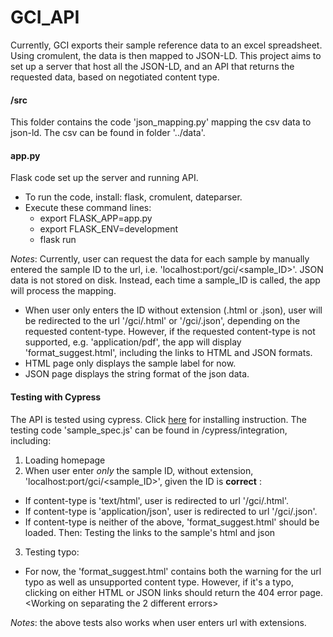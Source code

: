 # GCI_API

Currently, GCI exports their sample reference data to an excel spreadsheet. Using cromulent, the data is then mapped to JSON-LD. This project aims to set up a server that host all the JSON-LD, and an API that returns the requested data, based on negotiated content type.

#### /src

This folder contains the code 'json_mapping.py' mapping the csv data to json-ld. The csv can be found 
in folder '../data'.

#### app.py

Flask code set up the server and running API. 
* To run the code, install: flask, cromulent, dateparser.
* Execute these command lines:
  * export FLASK_APP=app.py
  * export FLASK_ENV=development
  * flask run

*Notes*: Currently, user can request the data for each sample by manually entered the sample ID to the url, i.e. 'localhost:port/gci/<sample_ID>'. JSON data is not stored on disk. Instead, each time a sample_ID is called, the app will process the mapping. 
  * When user only enters the ID without extension (.html or .json), user will be redirected to the url '/gci/<ID>.html' or '/gci/<ID>.json', depending on the requested content-type. However, if the requested content-type is not supported, e.g. 'application/pdf', the app will display 'format_suggest.html', including the links to HTML and JSON formats. 
  * HTML page only displays the sample label for now.
  * JSON page displays the string format of the json data.

#### Testing with Cypress
The API is tested using cypress. Click [here](https://docs.cypress.io/guides/getting-started/installing-cypress.html) for installing instruction. 
The testing code 'sample_spec.js' can be found in /cypress/integration, including:
1. Loading homepage
2. When user enter *only* the sample ID, without extension, 'localhost:port/gci/<sample_ID>', given the ID is **correct** :
  * If content-type is 'text/html', user is redirected to url '/gci/<ID>.html'.
  * If content-type is 'application/json', user is redirected to url '/gci/<ID>.json'.
  * If content-type is neither of the above, 'format_suggest.html' should be loaded. Then:
   Testing the links to the sample's html and json 
3. Testing typo:
  * For now, the 'format_suggest.html' contains both the warning for the url typo as well as unsupported content type. However, if it's a typo, clicking on either HTML or JSON links should return the 404 error page. <Working on separating the 2 different errors>

*Notes*: the above tests also works when user enters url with extensions. 








